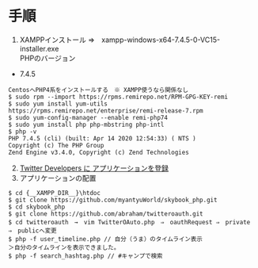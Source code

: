 # 手順
1. XAMPPインストール ⇒　xampp-windows-x64-7.4.5-0-VC15-installer.exe  
PHPのバージョン  
* 7.4.5
```
CentosへPHP4系をインストールする　※ XAMPP使うなら関係なし
$ sudo rpm --import https://rpms.remirepo.net/RPM-GPG-KEY-remi
$ sudo yum install yum-utils https://rpms.remirepo.net/enterprise/remi-release-7.rpm
$ sudo yum-config-manager --enable remi-php74
$ sudo yum install php php-mbstring php-intl
$ php -v
PHP 7.4.5 (cli) (built: Apr 14 2020 12:54:33) ( NTS )
Copyright (c) The PHP Group
Zend Engine v3.4.0, Copyright (c) Zend Technologies
```
2. [Twitter Developers に アプリケーションを登録](https://developer.twitter.com/en)
3. アプリケーションの配置
```
$ cd {__XAMPP_DIR__}\htdoc
$ git clone https://github.com/myantyuWorld/skybook_php.git
$ cd skybook_php
$ git clone https://github.com/abraham/twitteroauth.git
$ cd twitteroauth　→　vim TwitterOAuto.php　⇒　oauthRequest ⇒　private　⇒　publicへ変更
$ php -f user_timeline.php // 自分（うま）のタイムライン表示
＞自分のタイムラインを表示できました。
$ php -f search_hashtag.php // #キャンプで検索
```
